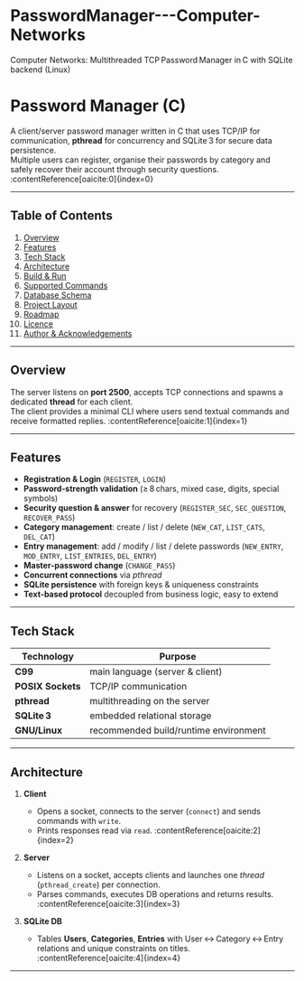 # PasswordManager---Computer-Networks
Computer Networks: Multithreaded TCP Password Manager in C with SQLite backend (Linux)

# Password Manager (C)

A client/server password manager written in C that uses TCP/IP for communication, **pthread** for concurrency and SQLite 3 for secure data persistence.  
Multiple users can register, organise their passwords by category and safely recover their account through security questions. :contentReference[oaicite:0]{index=0}

---

## Table of Contents
1. [Overview](#overview)
2. [Features](#features)
3. [Tech Stack](#tech-stack)
4. [Architecture](#architecture)
5. [Build & Run](#build--run)
6. [Supported Commands](#supported-commands)
7. [Database Schema](#database-schema)
8. [Project Layout](#project-layout)
9. [Roadmap](#roadmap)
10. [Licence](#licence)
11. [Author & Acknowledgements](#author--acknowledgements)

---

## Overview

The server listens on **port 2500**, accepts TCP connections and spawns a dedicated **thread** for each client.  
The client provides a minimal CLI where users send textual commands and receive formatted replies. :contentReference[oaicite:1]{index=1}

---

## Features

- **Registration & Login** (`REGISTER`, `LOGIN`)
- **Password‑strength validation** (≥ 8 chars, mixed case, digits, special symbols)
- **Security question & answer** for recovery (`REGISTER_SEC`, `SEC_QUESTION`, `RECOVER_PASS`)
- **Category management**: create / list / delete (`NEW_CAT`, `LIST_CATS`, `DEL_CAT`)
- **Entry management**: add / modify / list / delete passwords (`NEW_ENTRY`, `MOD_ENTRY`, `LIST_ENTRIES`, `DEL_ENTRY`)
- **Master‑password change** (`CHANGE_PASS`)
- **Concurrent connections** via _pthread_
- **SQLite persistence** with foreign keys & uniqueness constraints
- **Text‑based protocol** decoupled from business logic, easy to extend

---

## Tech Stack

| Technology | Purpose |
|------------|---------|
| **C99**    | main language (server & client) |
| **POSIX Sockets** | TCP/IP communication |
| **pthread**| multithreading on the server |
| **SQLite 3** | embedded relational storage |
| **GNU/Linux** | recommended build/runtime environment |

---

## Architecture

1. **Client**  
   - Opens a socket, connects to the server (`connect`) and sends commands with `write`.  
   - Prints responses read via `read`. :contentReference[oaicite:2]{index=2}  

2. **Server**  
   - Listens on a socket, accepts clients and launches one _thread_ (`pthread_create`) per connection.  
   - Parses commands, executes DB operations and returns results. :contentReference[oaicite:3]{index=3}  

3. **SQLite DB**  
   - Tables **Users**, **Categories**, **Entries** with User ↔ Category ↔ Entry relations and unique constraints on titles. :contentReference[oaicite:4]{index=4}  

---

